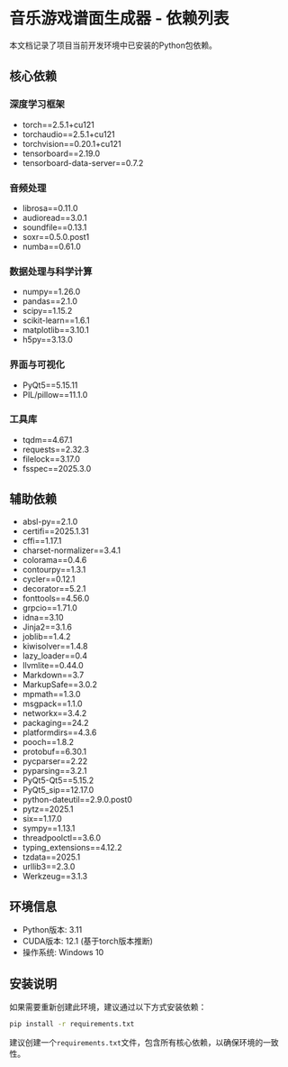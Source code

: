 # 音乐游戏谱面生成器 - 依赖列表

本文档记录了项目当前开发环境中已安装的Python包依赖。

## 核心依赖

### 深度学习框架
- torch==2.5.1+cu121
- torchaudio==2.5.1+cu121
- torchvision==0.20.1+cu121
- tensorboard==2.19.0
- tensorboard-data-server==0.7.2

### 音频处理
- librosa==0.11.0
- audioread==3.0.1
- soundfile==0.13.1
- soxr==0.5.0.post1
- numba==0.61.0

### 数据处理与科学计算
- numpy==1.26.0
- pandas==2.1.0
- scipy==1.15.2
- scikit-learn==1.6.1
- matplotlib==3.10.1
- h5py==3.13.0

### 界面与可视化
- PyQt5==5.15.11
- PIL/pillow==11.1.0

### 工具库
- tqdm==4.67.1
- requests==2.32.3
- filelock==3.17.0
- fsspec==2025.3.0

## 辅助依赖

- absl-py==2.1.0
- certifi==2025.1.31
- cffi==1.17.1
- charset-normalizer==3.4.1
- colorama==0.4.6
- contourpy==1.3.1
- cycler==0.12.1
- decorator==5.2.1
- fonttools==4.56.0
- grpcio==1.71.0
- idna==3.10
- Jinja2==3.1.6
- joblib==1.4.2
- kiwisolver==1.4.8
- lazy_loader==0.4
- llvmlite==0.44.0
- Markdown==3.7
- MarkupSafe==3.0.2
- mpmath==1.3.0
- msgpack==1.1.0
- networkx==3.4.2
- packaging==24.2
- platformdirs==4.3.6
- pooch==1.8.2
- protobuf==6.30.1
- pycparser==2.22
- pyparsing==3.2.1
- PyQt5-Qt5==5.15.2
- PyQt5_sip==12.17.0
- python-dateutil==2.9.0.post0
- pytz==2025.1
- six==1.17.0
- sympy==1.13.1
- threadpoolctl==3.6.0
- typing_extensions==4.12.2
- tzdata==2025.1
- urllib3==2.3.0
- Werkzeug==3.1.3

## 环境信息

- Python版本: 3.11
- CUDA版本: 12.1 (基于torch版本推断)
- 操作系统: Windows 10

## 安装说明

如果需要重新创建此环境，建议通过以下方式安装依赖：

```bash
pip install -r requirements.txt
```

建议创建一个`requirements.txt`文件，包含所有核心依赖，以确保环境的一致性。 